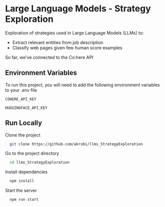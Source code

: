 # Large Language Models - Strategy Exploration

Exploration of strategies used in Large Language Models (LLMs) to:
- Extract relevant entities from job description 
- Classify web pages given few human score examples

So far, we've connected to the Co:here API
## Environment Variables

To run this project, you will need to add the following environment variables to your .env file

`COHERE_API_KEY`

`HUGGINGFACE_API_KEY`


## Run Locally

Clone the project

```bash
  git clone https://github.com/akrobi/llms_StrategyExploration
```

Go to the project directory

```bash
  cd llms_StrategyExploration
```

Install dependencies

```bash
  npm install
```

Start the server

```bash
  npm run start
```


